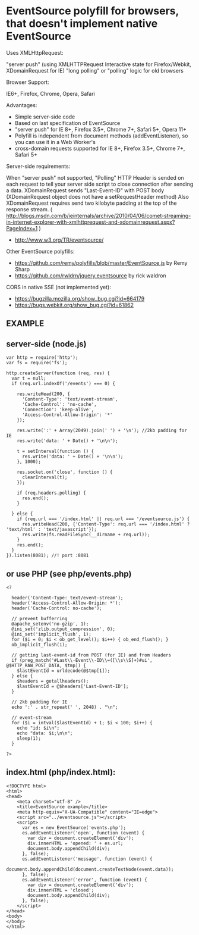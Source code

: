 EventSource polyfill for browsers, that doesn't implement native EventSource
============================================================================

  Uses XMLHttpRequest:

  "server push" (using XMLHTTPRequest Interactive state for Firefox/Webkit, XDomainRequest for IE)
  "long polling" or "polling" logic for old browsers

  Browser Support:

  IE6+, Firefox, Chrome, Opera, Safari

  Advantages:

  * Simple server-side code
  * Based on last specification of EventSource
  * "server push" for IE 8+, Firefox 3.5+, Chrome 7+, Safari 5+, Opera 11+
  * Polyfill is independent from document methods (addEventListener), so you can use it in a Web Worker's
  * cross-domain requests supported for IE 8+, Firefox 3.5+, Chrome 7+, Safari 5+


  Server-side requirements:

  When "server push" not supported, "Polling" HTTP Header is sended on each request
  to tell your server side script to close connection after 
  sending a data.
  XDomainRequest sends "Last-Event-ID" with POST body (XDomainRequest object does not have a setRequestHeader method)
  Also XDomainRequest requires send two kilobyte padding at the top of the response stream.
  ( http://blogs.msdn.com/b/ieinternals/archive/2010/04/06/comet-streaming-in-internet-explorer-with-xmlhttprequest-and-xdomainrequest.aspx?PageIndex=1 )

  * http://www.w3.org/TR/eventsource/

  Other EventSource polyfills:

  * https://github.com/remy/polyfills/blob/master/EventSource.js by Remy Sharp
  * https://github.com/rwldrn/jquery.eventsource by rick waldron

  CORS in native SSE (not implemented yet):

  * https://bugzilla.mozilla.org/show_bug.cgi?id=664179
  * https://bugs.webkit.org/show_bug.cgi?id=61862


EXAMPLE
-------



server-side (node.js)
---------------------

    var http = require('http');
    var fs = require('fs');

    http.createServer(function (req, res) {
      var t = null;
      if (req.url.indexOf('/events') === 0) {

        res.writeHead(200, {
          'Content-Type': 'text/event-stream',
          'Cache-Control': 'no-cache',
          'Connection': 'keep-alive',
          'Access-Control-Allow-Origin': '*'
        });

        res.write(':' + Array(2049).join(' ') + '\n'); //2kb padding for IE
        res.write('data: ' + Date() + '\n\n');

        t = setInterval(function () {
          res.write('data: ' + Date() + '\n\n');
        }, 1000);

        res.socket.on('close', function () {
          clearInterval(t);
        });

        if (req.headers.polling) {
          res.end();
        }

      } else {
        if (req.url === '/index.html' || req.url === '/eventsource.js') {
          res.writeHead(200, {'Content-Type': req.url === '/index.html' ? 'text/html' : 'text/javascript'});
          res.write(fs.readFileSync(__dirname + req.url));
        }
        res.end();
      }
    }).listen(8081); //! port :8081

or use PHP (see php/events.php)
-------------------------------

    <?

      header('Content-Type: text/event-stream');
      header('Access-Control-Allow-Origin: *');
      header('Cache-Control: no-cache');

      // prevent bufferring
      @apache_setenv('no-gzip', 1);
      @ini_set('zlib.output_compression', 0);
      @ini_set('implicit_flush', 1);
      for ($i = 0; $i < ob_get_level(); $i++) { ob_end_flush(); }
      ob_implicit_flush(1);

      // getting last-event-id from POST (for IE) and from Headers
      if (preg_match('#Last\\-Event\\-ID\\=([\\s\\S]+)#ui', @$HTTP_RAW_POST_DATA, $tmp)) {
        $lastEventId = urldecode(@$tmp[1]);
      } else {
        $headers = getallheaders();
        $lastEventId = @$headers['Last-Event-ID'];    
      }

      // 2kb padding for IE
      echo ':' . str_repeat(' ', 2048) . "\n";

      // event-stream
      for ($i = intval($lastEventId) + 1; $i < 100; $i++) {
        echo "id: $i\n";
        echo "data: $i;\n\n";
        sleep(1);
      }

    ?>

index.html (php/index.html):
----------------------------

    <!DOCTYPE html>
    <html>
    <head>
        <meta charset="utf-8" />
        <title>EventSource example</title>
        <meta http-equiv="X-UA-Compatible" content="IE=edge">
        <script src="../eventsource.js"></script>
        <script>
          var es = new EventSource('events.php');
          es.addEventListener('open', function (event) {
            var div = document.createElement('div');
            div.innerHTML = 'opened: ' + es.url;
            document.body.appendChild(div);
          }, false);
          es.addEventListener('message', function (event) {
            document.body.appendChild(document.createTextNode(event.data));
          }, false);
          es.addEventListener('error', function (event) {
            var div = document.createElement('div');
            div.innerHTML = 'closed';
            document.body.appendChild(div);
          }, false);
        </script>
    </head>
    <body>
    </body>
    </html>

